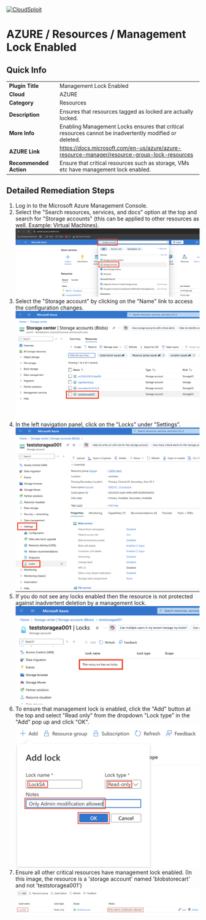 [![CloudSploit](https://cloudsploit.com/img/logo-new-big-text-100.png "CloudSploit")](https://cloudsploit.com)

# AZURE / Resources / Management Lock Enabled

## Quick Info

| | |
|-|-|
| **Plugin Title** | Management Lock Enabled |
| **Cloud** | AZURE |
| **Category** | Resources |
| **Description** | Ensures that resources tagged as locked are actually locked. |
| **More Info** | Enabling Management Locks ensures that critical resources cannot be inadvertently modified or deleted. |
| **AZURE Link** | https://docs.microsoft.com/en-us/azure/azure-resource-manager/resource-group-lock-resources |
| **Recommended Action** | Ensure that critical resources such as storage, VMs etc have management lock enabled. |

## Detailed Remediation Steps
1. Log in to the Microsoft Azure Management Console.
2. Select the "Search resources, services, and docs" option at the top and search for "Storage accounts" (this can be applied to other resources as well. Example: Virtual Machines). </br> <img src="/resources/azure/resources/management-lock-enabled/step2.png"/>
3. Select the "Storage account" by clicking on the "Name" link to access the configuration changes. </br> <img src="/resources/azure/resources/management-lock-enabled/step3.png"/>
4. In the left navigation panel, click on the "Locks" under "Settings".</br> <img src="/resources/azure/resources/management-lock-enabled/step4.png"/>
5. If you do not see any locks enabled then the resource is not protected against inadvertent deletion by a management lock.</br> <img src="/resources/azure/resources/management-lock-enabled/step5.png"/>
6. To ensure that management lock is enabled, click the "Add" button at the top and select "Read only" from the dropdown "Lock type" in the "Add" pop up and click "OK". </br> <img src="/resources/azure/resources/management-lock-enabled/step6.png"/>
7. Ensure all other critical resources have management lock enabled. (In this image, the resource is a 'storage account' named 'blobstorecart' and not 'teststoragea001')</br> <img src="/resources/azure/resources/management-lock-enabled/step7.png"/>
